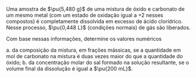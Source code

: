 Uma amostra de $\pu{5,480 g}$ de uma mistura de óxido e carbonato de um mesmo metal (com um estado de oxidação igual a $+2$ nesses compostos) é completamente dissolvida em excesso de ácido clorídrico. Nesse processo, $\pu{0,448 L}$ (condições normais) de gás são liberados.

Com base nessas informações, determine os valores numéricos

a. da composição da mistura, em frações mássicas, se a quantidade em mol de carbonato na mistura é duas vezes maior do que a quantidade do óxido;
b. da concentração molar do sal formado na solução resultante, se o volume final da dissolução é igual a $\pu{200 mL}$.
